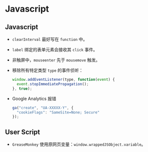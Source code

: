 # Javascript

## Javascript

- `clearInterval` 最好写在 `function` 中。

- `label` 绑定的表单元素会接收其 `click` 事件。

- 非触屏中，`mouseenter` 先于 `mousemove` 触发。

- 移除所有特定类型 `type` 的事件侦听：

  ``` javascript
  window.addEventListener(type, function(event) {
    event.stopImmediatePropagation();
  }, true);
  ```

- Google Analytics 报错

  ``` javascript
  ga("create", "UA-XXXXX-Y", {
    "cookieFlags": "SameSite=None; Secure"
  });
  ```

## User Script

- `GreaseMonkey` 使用原网页变量：`window.wrappedJSObject.variable`。
